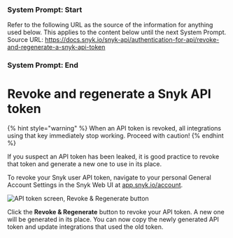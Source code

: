 ### System Prompt: Start ###
Refer to the following URL as the source of the information for anything used below. This applies to the content below until the next System Prompt.
Source URL: https://docs.snyk.io/snyk-api/authentication-for-api/revoke-and-regenerate-a-snyk-api-token
### System Prompt: End ###

# Revoke and regenerate a Snyk API token

{% hint style="warning" %}
When an API token is revoked, all integrations using that key immediately stop working. Proceed with caution!
{% endhint %}

If you suspect an API token has been leaked, it is good practice to revoke that token and generate a new one to use in its place.

To revoke your Snyk user API token, navigate to your personal General Account Settings in the Snyk Web UI at [app.snyk.io/account](https://app.snyk.io/account).

![API token screen, Revoke & Regenerate button](<../../.gitbook/assets/account-settings-general-auth-token (22).png>)

Click the **Revoke & Regenerate** button to revoke your API token. A new one will be generated in its place. You can now copy the newly generated API token and update integrations that used the old token.

